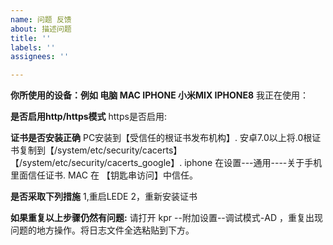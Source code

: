 ```yaml
---
name: 问题 反馈
about: 描述问题
title: ''
labels: ''
assignees: ''

---
```


**你所使用的设备：例如 电脑 MAC IPHONE 小米MIX IPHONE8**
我正在使用：

**是否启用http/https模式**
https是否启用:


**证书是否安装正确**
PC安装到【受信任的根证书发布机构】.
安卓7.0以上将.0根证书复制到【/system/etc/security/cacerts】【/system/etc/security/cacerts_google】.
iphone 在设置---通用----关于手机里面信任证书.
MAC 在 【钥匙串访问】中信任。

**是否采取下列措施**
1,重启LEDE
2，重新安装证书

**如果重复以上步骤仍然有问题:**
请打开 kpr --附加设置--调试模式-AD ，重复出现问题的地方操作。将日志文件全选粘贴到下方。
